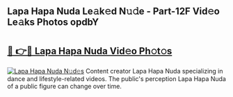 ## Lapa Hapa Nuda Le𝚊k𝚎d N𝚞𝚍e - Part-12F Vid𝚎o Le𝚊ks Photos opdbY

# <h2><a href="http://fbftwc.evod.top/?m=Lapa+Hapa+Nuda">🔗 👉🔴 Lapa Hapa Nuda Vid𝚎o Ph𝚘t𝚘s</a></h2>

[![Lapa Hapa Nuda N𝚞d𝚎s](https://i.imgur.com/8V9OHl7.gif)](http://fbftwc.evod.top/?m=Lapa+Hapa+Nuda)
Content creator Lapa Hapa Nuda specializing in dance and lifestyle-related videos. The public's perception Lapa Hapa Nuda of a public figure can change over time. 
